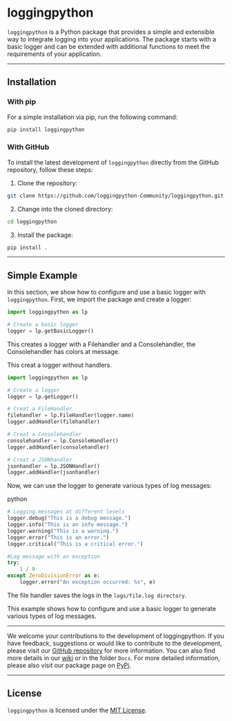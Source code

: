 # loggingpython

`loggingpython` is a Python package that provides a simple and extensible way to integrate logging into your applications. The package starts with a basic logger and can be extended with additional functions to meet the requirements of your application.

---

## Installation

### With pip

For a simple installation via pip, run the following command:
``` bash
pip install loggingpython
```

### With GitHub

To install the latest development of `loggingpython` directly from the GitHub repository, follow these steps:

1. Clone the repository:
``` bash
git clone https://github.com/loggingpython-Community/loggingpython.git
```

2. Change into the cloned directory:
``` bash
cd loggingpython
```

3. Install the package:
``` bash
pip install .
```

---

## Simple Example

In this section, we show how to configure and use a basic logger with `loggingpython`. First, we import the package and create a logger:
``` python
import loggingpython as lp

# Create a basic logger
logger = lp.getBasicLogger()
```

This creates a logger with a Filehandler and a Consolehandler, the Consolehandler has colors at message.

This creat a logger without handlers.
```python
import loggingpython as lp

# Create a logger
logger = lp.getLogger()

# Creat a FileHandler
filehandler = lp.FileHandler(logger.name)
logger.addHandler(filehandler)

# Creat a Consolehandler
consolehandler = lp.ConsoleHandler()
logger.addHandler(consolehandler)

# Creat a JSONhandler
jsonhandler = lp.JSONHandler()
logger.addHandler(jsonhandler)
```

Now, we can use the logger to generate various types of log messages:

python
``` python
# Logging messages at different levels
logger.debug("This is a debug message.")
logger.info("This is an info message.")
logger.warning("This is a warning.")
logger.error("This is an error.")
logger.critical("This is a critical error.")

#Log message with an exception
try:
    1 / 0 
except ZeroDivisionError as e:
    logger.error("An exception occurred: %s", e)
```

The file handler saves the logs in the `logs/file.log directory`.

This example shows how to configure and use a basic logger to generate various types of log messages.

---

We welcome your contributions to the development of loggingpython. If you have feedback, suggestions or would like to contribute to the development, please visit our [GitHub repository](https://github.com/loggingpython-Community/loggingpython) for more information. You can also find more details in our [wiki](https://github.com/loggingpython-Community/loggingpython/wiki) or in the folder `Docs`. For more detailed information, please also visit our package page on [PyPi](https://pypi.org/project/loggingpython).

---

## License

`loggingpython` is licensed under the [MIT License](https://opensource.org/licenses/MIT).